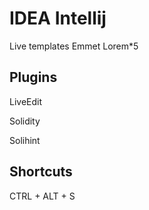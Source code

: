 # IDEA Intellij

Live templates
Emmet
Lorem*5 <tab>


## Plugins

LiveEdit

Solidity 

Solihint

## Shortcuts

CTRL + ALT + S




